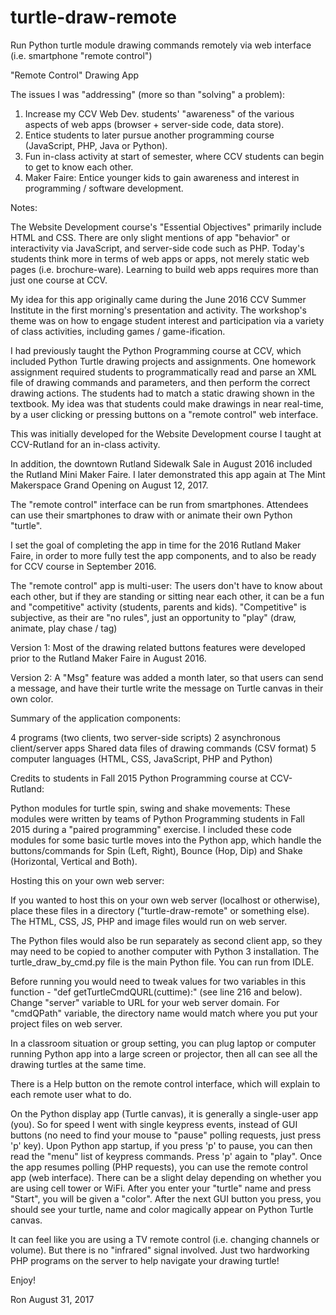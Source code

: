 # turtle-draw-remote
Run Python turtle module drawing commands remotely via web interface (i.e. smartphone "remote control")

"Remote Control" Drawing App

The issues I was "addressing" (more so than "solving" a problem):

1) Increase my CCV Web Dev. students' "awareness" of the various aspects of web apps (browser + server-side code, data store).
2) Entice students to later pursue another programming course (JavaScript, PHP, Java or Python).
3) Fun in-class activity at start of semester, where CCV students can begin to get to know each other.
4) Maker Faire: Entice younger kids to gain awareness and interest in programming / software development.

Notes:

The Website Development course's "Essential Objectives" primarily include HTML and CSS.  There are only slight mentions of app "behavior" or interactivity via JavaScript, and server-side code such as PHP.  Today's students think more in terms of web apps or apps, not merely static web pages (i.e. brochure-ware).  Learning to build web apps requires more than just one course at CCV.

My idea for this app originally came during the June 2016 CCV Summer Institute in the first morning's presentation and activity.  The workshop's theme was on how to engage student interest and participation via a variety of class activities, including games / game-ification.

I had previously taught the Python Programming course at CCV, which included Python Turtle drawing projects and assignments.  One homework assignment required students to programmatically read and parse an XML file of drawing commands and parameters, and then perform the correct drawing actions.  The students had to match a static drawing shown in the textbook.  My idea was that students could make drawings in near real-time, by a user clicking or pressing buttons on a "remote control" web interface.

This was initially developed for the Website Development course I taught at CCV-Rutland for an in-class activity.

In addition, the downtown Rutland Sidewalk Sale in August 2016 included the Rutland Mini Maker Faire.  I later demonstrated this app again at The Mint Makerspace Grand Opening on August 12, 2017.

The "remote control" interface can be run from smartphones.  Attendees can use their smartphones to draw with or animate their own Python "turtle".

I set the goal of completing the app in time for the 2016 Rutland Maker Faire, in order to more fully test the app components, and to also be ready for CCV course in September 2016.

The "remote control" app is multi-user: The users don't have to know about each other, but if they are standing or sitting near each other, it can be a fun and "competitive" activity (students, parents and kids).  "Competitive" is subjective, as their are "no rules", just an opportunity to "play" (draw, animate, play chase / tag)


Version 1: Most of the drawing related buttons features were developed prior to the Rutland Maker Faire in August 2016.

Version 2: A "Msg" feature was added a month later, so that users can send a message, and have their turtle write the message on Turtle canvas in their own color.


Summary of the application components:

4 programs (two clients, two server-side scripts)
2 asynchronous client/server apps
Shared data files of drawing commands (CSV format)
5 computer languages (HTML, CSS, JavaScript, PHP and Python)


Credits to students in Fall 2015 Python Programming course at CCV-Rutland:

Python modules for turtle spin, swing and shake movements: These modules were written by teams of Python Programming students in Fall 2015 during a "paired programming" exercise.  I included these code modules for some basic turtle moves into the Python app, which handle the buttons/commands for Spin (Left, Right), Bounce (Hop, Dip) and Shake (Horizontal, Vertical and Both).


Hosting this on your own web server:

If you wanted to host this on your own web server (localhost or otherwise), place these files in a directory ("turtle-draw-remote" or something else).  The HTML, CSS, JS, PHP and image files would run on web server.

The Python files would also be run separately as second client app, so they may need to be copied to another computer with Python 3 installation.  The turtle_draw_by_cmd.py file is the main Python file.  You can run from IDLE.

Before running you would need to tweak values for two variables in this function - "def getTurtleCmdQURL(cuttime):" (see line 216 and below).  Change "server" variable to URL for your web server domain.  For "cmdQPath" variable, the directory name would match where you put your project files on web server.

In a classroom situation or group setting, you can plug laptop or computer running Python app into a large screen or projector, then all can see all the drawing turtles at the same time.

There is a Help button on the remote control interface, which will explain to each remote user what to do.

On the Python display app (Turtle canvas), it is generally a single-user app (you).  So for speed I went with single keypress events, instead of GUI buttons (no need to find your mouse to "pause" polling requests, just press 'p' key).  Upon Python app startup, if you press 'p' to pause, you can then read the "menu" list of keypress commands.  Press 'p' again to "play".  Once the app resumes polling (PHP requests), you can use the remote control app (web interface).  There can be a slight delay depending on whether you are using cell tower or WiFi.  After you enter your "turtle" name and press "Start", you will be given a "color".  After the next GUI button you press, you should see your turtle, name and color magically appear on Python Turtle canvas.

It can feel like you are using a TV remote control (i.e. changing channels or volume).  But there is no "infrared" signal involved.  Just two hardworking PHP programs on the server to help navigate your drawing turtle!

Enjoy!

Ron
August 31, 2017
